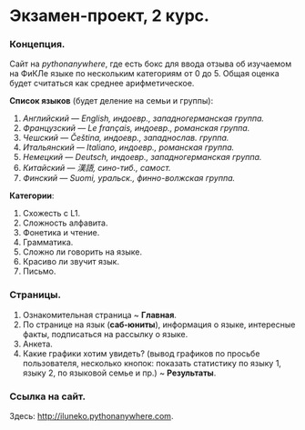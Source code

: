 # Экзамен-проект, 2 курс.
### Концепция.
Сайт на *pythonanywhere*, где есть бокс для ввода отзыва об изучаемом на ФиКЛе языке по нескольким категориям от 0 до 5. Общая оценка будет считаться как среднее арифметическое. 

**Список языков** (будет деление на семьи и группы):

1. *Английский — English, индоевр., западногерманская группа.*
2. *Французский — Le français, индоевр., романская группа.*
3. *Чешский — Čeština, индоевр., западнослав. группа.*
4. *Итальянский — Italiano, индоевр., романская группа.*
5. *Немецкий — Deutsch, индоевр., западногерманская группа.*
6. *Китайский — 漢語, сино-тиб., самост.*
7. *Финский — Suomi, уральск., финно-волжская группа.*


**Категории**:

1. Схожесть с L1.
2. Сложность алфавита.
3. Фонетика и чтение.
4. Грамматика.
5. Сложно ли говорить на языке.
6. Красиво ли звучит язык.
7. Письмо.

### Страницы.

1. Ознакомительная страница ~ **Главная**.
2. По странице на язык (**саб-юниты**), информация о языке, интересные факты, подписаться на рассылку о языке.
3. Анкета.
4. Какие графики хотим увидеть? (вывод графиков по просьбе пользователя, несколько кнопок: показать статистику по языку 1, языку 2, по языковой семье и пр.) ~ **Результаты**.

### Ссылка на сайт.

Здесь: http://iluneko.pythonanywhere.com.
